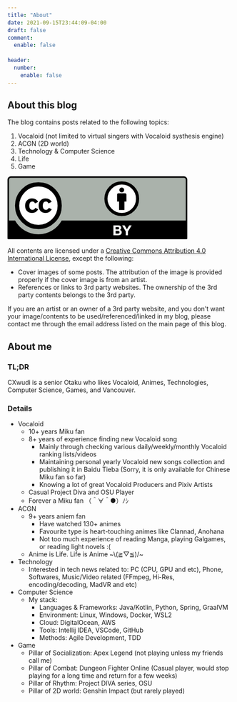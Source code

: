 ```yaml
---
title: "About"
date: 2021-09-15T23:44:09-04:00
draft: false
comment:
  enable: false

header:
  number:
    enable: false
---
```


## About this blog

The blog contains posts related to the following topics:

1. Vocaloid (not limited to virtual singers with Vocaloid systhesis engine)
2. ACGN (2D world)
3. Technology & Computer Science
4. Life
5. Game

![Creative Commons License](LICENSE.png)

All contents are licensed under a [Creative Commons Attribution 4.0 International License](https://creativecommons.org/licenses/by/4.0/), except the following:

- Cover images of some posts. The attribution of the image is provided properly if the cover image is from an artist.
- References or links to 3rd party websites. The ownership of the 3rd party contents belongs to the 3rd party.

If you are an artist or an owner of a 3rd party website, and you don't want your image/contents to be used/referenced/linked in my blog, please contact me through the email address listed on the main page of this blog.

## About me

### TL;DR

CXwudi is a senior Otaku who likes Vocaloid, Animes, Technologies, Computer Science, Games, and Vancouver.

### Details

- Vocaloid
  - 10+ years Miku fan
  - 8+ years of experience finding new Vocaloid song
    - Mainly through checking various daily/weekly/monthly Vocaloid ranking lists/videos
    - Maintaining personal yearly Vocaloid new songs collection and publishing it in Baidu Tieba (Sorry, it is only available for Chinese Miku fan so far)
    - Knowing a lot of great Vocaloid Producers and Pixiv Artists
  - Casual Project Diva and OSU Player
  - Forever a Miku fan （＾∀＾●）ﾉｼ
- ACGN
  - 9+ years aniem fan
    - Have watched 130+ animes
    - Favourite type is heart-touching animes like Clannad, Anohana
    - Not too much experience of reading Manga, playing Galgames, or reading light novels :(
  - Anime is Life. Life is Anime ~\\(≧▽≦)/~
- Technology
  - Interested in tech news related to: PC (CPU, GPU and etc), Phone, Softwares, Music/Video related (FFmpeg, Hi-Res, encoding/decoding, MadVR and etc)
- Computer Science
  - My stack:
    - Languages & Frameworks: Java/Kotlin, Python, Spring, GraalVM
    - Environment: Linux, Windows, Docker, WSL2
    - Cloud: DigitalOcean, AWS
    - Tools: Intellij IDEA, VSCode, GitHub
    - Methods: Agile Development, TDD
- Game
  - Pillar of Socialization: Apex Legend (not playing unless my friends call me)
  - Pillar of Combat: Dungeon Fighter Online (Casual player, would stop playing for a long time and return for a few weeks)
  - Pillar of Rhythm: Project DIVA series, OSU
  - Pillar of 2D world: Genshin Impact (but rarely played)
